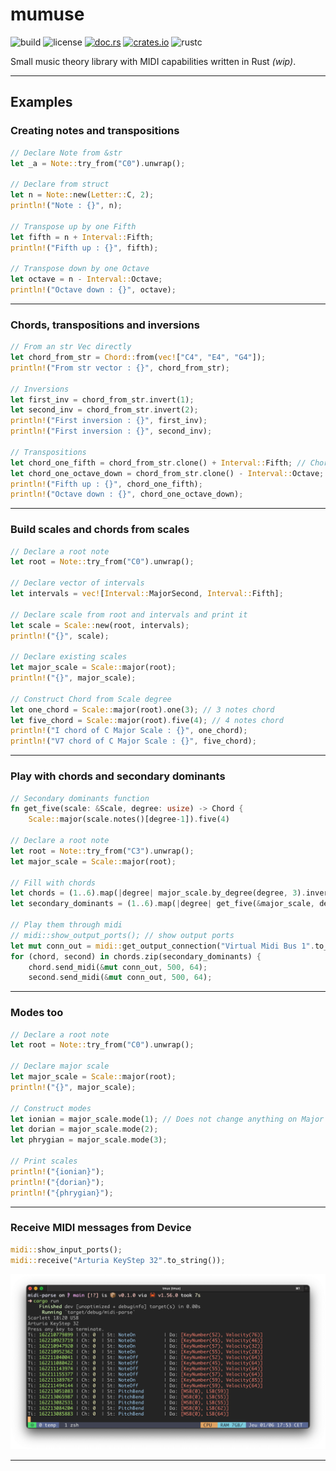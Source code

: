 # mumuse

![build](https://github.com/alelouis/mumuse/actions/workflows/rust.yml/badge.svg)
![license](https://img.shields.io/github/last-commit/alelouis/mumuse)
[![doc.rs](https://img.shields.io/badge/doc.rs-mumuse-red)](https://docs.rs/mumuse/latest/mumuse/)
[![crates.io](https://img.shields.io/badge/crates.io-mumuse-red)](https://crates.io/crates/mumuse)
![rustc](https://img.shields.io/badge/rustc-%3E%201.58.0-important)

Small music theory library with MIDI capabilities written in Rust *(wip)*.  

---
## Examples

### Creating notes and transpositions

```rust 
// Declare Note from &str
let _a = Note::try_from("C0").unwrap();

// Declare from struct
let n = Note::new(Letter::C, 2);
println!("Note : {}", n);

// Transpose up by one Fifth
let fifth = n + Interval::Fifth;
println!("Fifth up : {}", fifth);

// Transpose down by one Octave
let octave = n - Interval::Octave;
println!("Octave down : {}", octave);
```

---

### Chords, transpositions and inversions

```rust 
// From an str Vec directly
let chord_from_str = Chord::from(vec!["C4", "E4", "G4"]);
println!("From str vector : {}", chord_from_str);

// Inversions
let first_inv = chord_from_str.invert(1);
let second_inv = chord_from_str.invert(2);
println!("First inversion : {}", first_inv);
println!("First inversion : {}", second_inv);

// Transpositions
let chord_one_fifth = chord_from_str.clone() + Interval::Fifth; // Chord is not Copy
let chord_one_octave_down = chord_from_str.clone() - Interval::Octave;
println!("Fifth up : {}", chord_one_fifth);
println!("Octave down : {}", chord_one_octave_down);
```

---

### Build scales and chords from scales

```rust 
// Declare a root note
let root = Note::try_from("C0").unwrap();

// Declare vector of intervals
let intervals = vec![Interval::MajorSecond, Interval::Fifth];

// Declare scale from root and intervals and print it
let scale = Scale::new(root, intervals);
println!("{}", scale);

// Declare existing scales
let major_scale = Scale::major(root);
println!("{}", major_scale);

// Construct Chord from Scale degree
let one_chord = Scale::major(root).one(3); // 3 notes chord
let five_chord = Scale::major(root).five(4); // 4 notes chord
println!("I chord of C Major Scale : {}", one_chord);
println!("V7 chord of C Major Scale : {}", five_chord);
```

---

### Play with chords and secondary dominants

```rust 
// Secondary dominants function
fn get_five(scale: &Scale, degree: usize) -> Chord {
    Scale::major(scale.notes()[degree-1]).five(4)

// Declare a root note
let root = Note::try_from("C3").unwrap();
let major_scale = Scale::major(root);

// Fill with chords
let chords = (1..6).map(|degree| major_scale.by_degree(degree, 3).invert(2));
let secondary_dominants = (1..6).map(|degree| get_five(&major_scale, degree+1));

// Play them through midi
// midi::show_output_ports(); // show output ports
let mut conn_out = midi::get_output_connection("Virtual Midi Bus 1".to_string());
for (chord, second) in chords.zip(secondary_dominants) {
    chord.send_midi(&mut conn_out, 500, 64);
    second.send_midi(&mut conn_out, 500, 64);
```
---

### Modes too

```rust 
// Declare a root note
let root = Note::try_from("C0").unwrap();

// Declare major scale
let major_scale = Scale::major(root);
println!("{}", major_scale);

// Construct modes
let ionian = major_scale.mode(1); // Does not change anything on Major scale
let dorian = major_scale.mode(2);
let phrygian = major_scale.mode(3);

// Print scales
println!("{ionian}");
println!("{dorian}");
println!("{phrygian}");
```
---

### Receive MIDI messages from Device

```rust 
midi::show_input_ports();
midi::receive("Arturia KeyStep 32".to_string());
```

<p align="center">
  <img width="1000" src="capture.png">
</p>

---